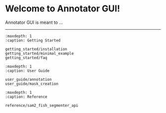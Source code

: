 # Welcome to Annotator GUI!

Annotator GUI is meant to ... 


----


```{toctree}
:maxdepth: 1
:caption: Getting Started

getting_started/installation
getting_started/minimal_example
getting_started/faq
```

```{toctree}
:maxdepth: 1
:caption: User Guide 

user_guide/annotation
user_guide/mask_creation
```

```{toctree}
:maxdepth: 1
:caption: Reference

reference/sam2_fish_segmenter_api
```


